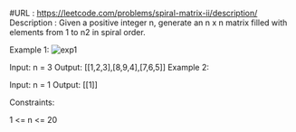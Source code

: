 #URL : https://leetcode.com/problems/spiral-matrix-ii/description/
Description : Given a positive integer n, generate an n x n matrix filled with elements from 1 to n2 in spiral order.

 

Example 1:
![exp1](https://assets.leetcode.com/uploads/2020/11/13/spiraln.jpg)

Input: n = 3
Output: [[1,2,3],[8,9,4],[7,6,5]]
Example 2:

Input: n = 1
Output: [[1]]
 

Constraints:

1 <= n <= 20